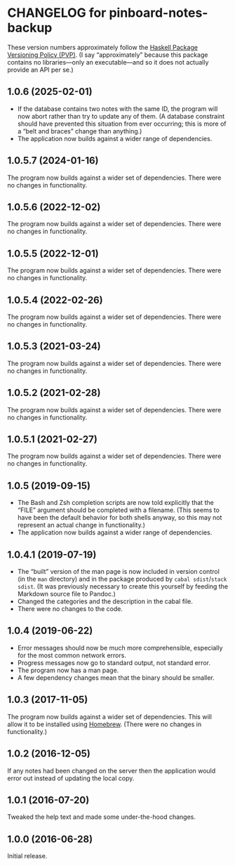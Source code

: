 # CHANGELOG for pinboard-notes-backup

These version numbers approximately follow the [Haskell Package Versioning Policy (PVP)][PVP]. (I say “approximately” because this package contains no libraries—only an executable—and so it does not actually provide an API per se.)

[PVP]: https://pvp.haskell.org/

## 1.0.6 (2025-02-01)

- If the database contains two notes with the same ID, the program will now abort rather than try to update any of them. (A database constraint should have prevented this situation from ever occurring; this is more of a “belt and braces” change than anything.)
- The application now builds against a wider range of dependencies.

## 1.0.5.7 (2024-01-16)

The program now builds against a wider set of dependencies. There were no changes in functionality.

## 1.0.5.6 (2022-12-02)

The program now builds against a wider set of dependencies. There were no changes in functionality.

## 1.0.5.5 (2022-12-01)

The program now builds against a wider set of dependencies. There were no changes in functionality.

## 1.0.5.4 (2022-02-26)

The program now builds against a wider set of dependencies. There were no changes in functionality.

## 1.0.5.3 (2021-03-24)

The program now builds against a wider set of dependencies. There were no changes in functionality.

## 1.0.5.2 (2021-02-28)

The program now builds against a wider set of dependencies. There were no changes in functionality.

## 1.0.5.1 (2021-02-27)

The program now builds against a wider set of dependencies. There were no changes in functionality.

## 1.0.5 (2019-09-15)

- The Bash and Zsh completion scripts are now told explicitly that the “FILE” argument should be completed with a filename. (This seems to have been the default behavior for both shells anyway, so this may not represent an actual change in functionality.)
- The application now builds against a wider range of dependencies.

## 1.0.4.1 (2019-07-19)

- The “built” version of the man page is now included in version control (in the `man` directory) and in the package produced by `cabal sdist`/`stack sdist`. (It was previously necessary to create this yourself by feeding the Markdown source file to Pandoc.)
- Changed the categories and the description in the cabal file.
- There were no changes to the code.

## 1.0.4 (2019-06-22)

- Error messages should now be much more comprehensible, especially for the most common network errors.
- Progress messages now go to standard output, not standard error.
- The program now has a man page.
- A few dependency changes mean that the binary should be smaller.

## 1.0.3 (2017-11-05)

The program now builds against a wider set of dependencies. This will allow it to be installed using [Homebrew]. (There were no changes in functionality.)

[Homebrew]: https://brew.sh

## 1.0.2 (2016-12-05)

If any notes had been changed on the server then the application would error out instead of updating the local copy.

## 1.0.1 (2016-07-20)

Tweaked the help text and made some under-the-hood changes.

## 1.0.0 (2016-06-28)

Initial release.
